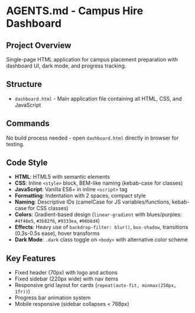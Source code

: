 # AGENTS.md - Campus Hire Dashboard

## Project Overview
Single-page HTML application for campus placement preparation with dashboard UI, dark mode, and progress tracking.

## Structure
- `dashboard.html` - Main application file containing all HTML, CSS, and JavaScript

## Commands
No build process needed - open `dashboard.html` directly in browser for testing.

## Code Style
- **HTML**: HTML5 with semantic elements
- **CSS**: Inline `<style>` block, BEM-like naming (kebab-case for classes)
- **JavaScript**: Vanilla ES6+ in inline `<script>` tag
- **Formatting**: Indentation with 2 spaces, compact style
- **Naming**: Descriptive IDs (camelCase for JS variables/functions, kebab-case for CSS classes)
- **Colors**: Gradient-based design (`linear-gradient` with blues/purples: `#4f46e5`, `#3b82f6`, `#9333ea`, `#06b6d4`)
- **Effects**: Heavy use of `backdrop-filter: blur()`, `box-shadow`, transitions (0.3s-0.5s ease), hover transforms
- **Dark Mode**: `.dark` class toggle on `<body>` with alternative color scheme

## Key Features
- Fixed header (70px) with logo and actions
- Fixed sidebar (220px wide) with nav items
- Responsive grid layout for cards (`repeat(auto-fit, minmax(250px, 1fr))`)
- Progress bar animation system
- Mobile responsive (sidebar collapses < 768px)

